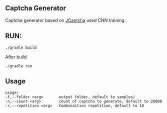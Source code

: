 

## Captcha Generator

Captcha generator based on [JCaptcha](https://jcaptcha.atlassian.net/) used CNN training.


## RUN:

    ./gradle build

After build

    ./gradle run

## Usage

    usage: 
    -f,--folder <arg>       output folder, default to samples/
    -n,--count <arg>        count of captcha to generate, default to 20000
    -r,--repetition <arg>   Combinaition repetition, default to 10
